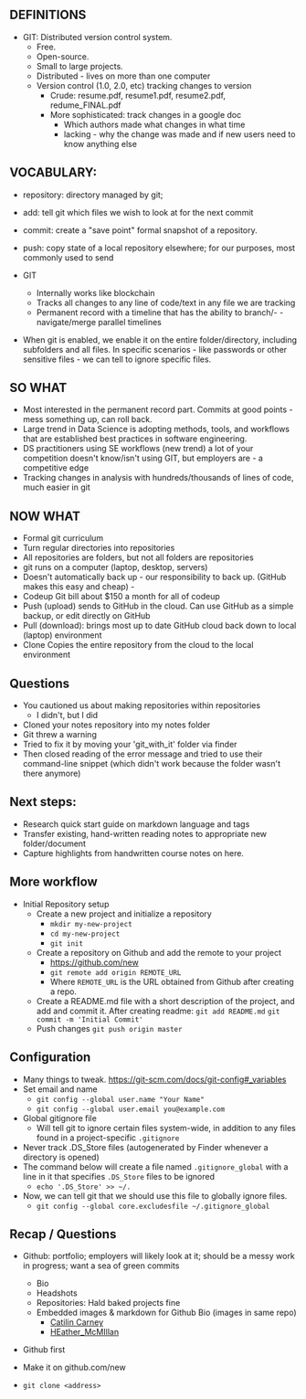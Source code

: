 ## DEFINITIONS

- GIT: Distributed version control system. 
    - Free. 
    - Open-source. 
    - Small to large projects.
    - Distributed - lives on more than one computer
    - Version control (1.0, 2.0, etc) tracking changes to version
        - Crude: resume.pdf, resume1.pdf, resume2.pdf, redume_FINAL.pdf
        - More sophisticated: track changes in a google doc
            - Which authors made what changes in what time
            - lacking - why the change was made and if new users need to know anything else


## VOCABULARY:

- repository: directory managed by git; 
- add: tell git which files we wish to look at for the next commit
- commit: create a "save point" formal snapshot of a repository.
- push: copy state of a local repository elsewhere; for our purposes, most commonly used to send

- GIT 
    - Internally works like blockchain
    - Tracks all changes to any line of code/text in any file we are tracking
    - Permanent record with a timeline that has the ability to branch/- - navigate/merge parallel timelines

- When git is enabled, we enable it on the entire folder/directory, including subfolders and all files. In specific scenarios - like passwords or other sensitive files - we can tell to ignore specific files.

## SO WHAT

- Most interested in the permanent record part. Commits at good points - mess something up, can roll back.
 - Large trend in Data Science is adopting methods, tools, and workflows that are established best practices in software engineering. 
- DS practitioners using SE workflows (new trend) a lot of your competition doesn't know/isn't using GIT, but employers are - a competitive edge
- Tracking changes in analysis with hundreds/thousands of lines of code, much easier in git 

## NOW WHAT
   
- Formal git curriculum
- Turn regular directories into repositories
- All repositories are folders, but not all folders are repositories
- git runs on a computer (laptop, desktop, servers)
- Doesn't automatically back up - our responsibility to back up. (GitHub makes this easy and cheap) - 
- Codeup Git bill about $150 a month for all of codeup 
- Push (upload) sends to GitHub in the cloud. Can use GitHub as a simple backup, or edit directly on GitHub
- Pull (download): brings most up to date GitHub cloud back down to local (laptop) environment
- Clone Copies the entire repository from the cloud to the local environment

## Questions

- You cautioned us about making repositories within repositories
    - I didn't, but I did
- Cloned your notes repository into my notes folder
- Git threw a warning
- Tried to fix it by moving your 'git_with_it' folder via finder
- Then closed reading of the error message and tried to use their command-line snippet (which didn't work because the folder wasn't there anymore)

## Next steps:

- Research quick start guide on markdown language and tags
- Transfer existing, hand-written reading notes to appropriate new folder/document
- Capture highlights from handwritten course notes on here.

## More workflow

- Initial Repository setup
    - Create a new project and initialize a repository 
        - `mkdir my-new-project`
        - `cd my-new-project`
        - `git init`
    - Create a repository on Github and add the remote to your project
        - https://github.com/new
        - `git remote add origin REMOTE_URL`
        - Where `REMOTE_URL` is the URL obtained from Github after creating a repo.
    - Create a README.md file with a short description of the project, and add and commit it. After creating readme:
    `git add README.md`
    `git commit -m 'Initial Commit'`
    - Push changes
    `git push origin master`

## Configuration
- Many things to tweak. https://git-scm.com/docs/git-config#_variables
-  Set email and name
    - `git config --global user.name "Your Name"`
    - `git config --global user.email you@example.com`
- Global gitignore file
    - Will tell git to ignore certain files system-wide, in addition to any files found in a project-specific `.gitignore`
- Never track .DS_Store files (autogenerated by Finder whenever a directory is opened)
- The command below will create a file named `.gitignore_global` with a line in it that specifies `.DS_Store` files to be ignored
    - `echo '.DS_Store' >> ~/.`
- Now, we can tell git that we should use this file to globally ignore files.
    - `git config --global core.excludesfile ~/.gitignore_global`


## Recap / Questions

- Github: portfolio; employers will likely look at it; should be a messy work in progress; want a sea of green commits
    - Bio
    - Headshots
    - Repositories: Hald baked projects fine
    - Embedded images &  markdown for Github Bio (images in same repo)
        - [Catilin Carney](https://github.com/CaitlynCarney)
        - [HEather_McMIllan](https://github.com/HeatherOrtegaMcMillan)

- Github first
- Make it on github.com/new
- `git clone <address>`
